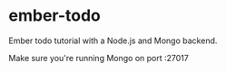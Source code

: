 ember-todo
==========
Ember todo tutorial with a Node.js and Mongo backend.

Make sure you're running Mongo on port :27017
